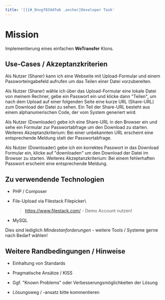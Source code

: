 ```yaml
---
title: '[]{#_9nvgf834dfwb .anchor}Developer Task'
---
```


Mission
=======

Implementierung eines einfachen **WeTransfer** Klons.

Use-Cases / Akzeptanzkriterien
------------------------------

Als Nutzer (Sharer) kann ich eine Webseite mit Upload-Formular und einem
Passworteingabefeld aufrufen um das Teilen einer Datei vorzubereiten.

Als Nutzer (Sharer) wähle ich über das Upload-Formular eine lokale Datei
von meinem Rechner, gebe ein Passwort ein und klicke dann "Teilen", um
nach dem Upload auf einer folgenden Seite eine kurze URL (Share-URL) zum
Download der Datei zu sehen. Ein Teil der Share-URL besteht aus einem
alphanumerischen Code, der vom System generiert wird.

Als Nutzer (Downloader) gebe ich eine Share-URL in den Browser ein und
sehe ein Formular zur Passwortabfrage um den Download zu starten.
Weiteres Akzeptanzkriterium: Bei einer unbekannten URL erscheint eine
entsprechende Meldung statt der Passwortabfrage.

Als Nutzer (Downloader) gebe ich ein korrektes Passwort in das Download
Formular ein, klicke auf "downloaden" um den Download der Datei im
Browser zu starten. Weiteres Akzeptanzkriterium: Bei einem fehlerhaften
Passwort erscheint eine entsprechende Meldung.

Zu verwendende Technologien
---------------------------

-   PHP / Composer

-   File-Upload via Filestack Filepicker\
    > https://www.filestack.com/ - Demo Account nutzen!

-   MySQL

Dies sind lediglich *Mindestanforderungen* - weitere Tools / Systeme
gerne nach Bedarf wählen!

Weitere Randbedingungen / Hinweise
----------------------------------

-   Einhaltung von Standards

-   Pragmatische Ansätze / KISS

-   Ggf. "Known Problems" oder Verbesserungsmöglichkeiten der Lösung

-   Lösungsweg / -ansatz bitte kommentieren
